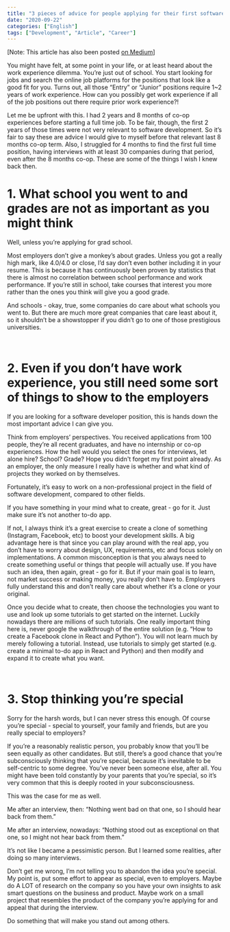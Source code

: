 ```yaml
---
title: "3 pieces of advice for people applying for their first software dev job"
date: "2020-09-22"
categories: ["English"]
tags: ["Development", "Article", "Career"]
---
```


[Note: This article has also been posted [on Medium](https://medium.com/@lee.sg16/3-pieces-of-realistic-advice-for-people-applying-for-their-first-software-developer-job-eb0f0e419d91)]

You might have felt, at some point in your life, or at least heard about the work experience dilemma. You’re just out of school. You start looking for jobs and search the online job platforms for the positions that look like a good fit for you. Turns out, all those “Entry” or “Junior” positions require 1~2 years of work experience. How can you possibly get work experience if all of the job positions out there require prior work experience?!

Let me be upfront with this. I had 2 years and 8 months of co-op experiences before starting a full time job. To be fair, though, the first 2 years of those times were not very relevant to software development. So it’s fair to say these are advice I would give to myself before that relevant last 8 months co-op term. Also, I struggled for 4 months to find the first full time position, having interviews with at least 30 companies during that period, even after the 8 months co-op. These are some of the things I wish I knew back then.


# 1. What school you went to and grades are not as important as you might think

Well, unless you’re applying for grad school.

Most employers don’t give a monkey’s about grades. Unless you got a really high mark, like 4.0/4.0 or close, I’d say don’t even bother including it in your resume. This is because it has continuously been proven by statistics that there is almost no correlation between school performance and work performance. If you’re still in school, take courses that interest you more rather than the ones you think will give you a good grade.

And schools - okay, true, some companies do care about what schools you went to. But there are much more great companies that care least about it, so it shouldn’t be a showstopper if you didn’t go to one of those prestigious universities.

<br/>

# 2. Even if you don’t have work experience, you still need some sort of things to show to the employers

If you are looking for a software developer position, this is hands down the most important advice I can give you.

Think from employers’ perspectives. You received applications from 100 people, they’re all recent graduates, and have no internship or co-op experiences. How the hell would you select the ones for interviews, let alone hire? School? Grade? Hope you didn't forget my first point already. As an employer, the only measure I really have is whether and what kind of projects they worked on by themselves.

Fortunately, it’s easy to work on a non-professional project in the field of software development, compared to other fields.

If you have something in your mind what to create, great - go for it. Just make sure it’s not another to-do app.

If not, I always think it’s a great exercise to create a clone of something (Instagram, Facebook, etc) to boost your development skills. A big advantage here is that since you can play around with the real app, you don’t have to worry about design, UX, requirements, etc and focus solely on implementations. A common misconception is that you always need to create something useful or things that people will actually use. If you have such an idea, then again, great - go for it. But if your main goal is to learn, not market success or making money, you really don’t have to. Employers fully understand this and don’t really care about whether it’s a clone or your original.

Once you decide what to create, then choose the technologies you want to use and look up some tutorials to get started on the internet. Luckily nowadays there are millions of such tutorials. One really important thing here is, never google the walkthrough of the entire solution (e.g. “How to create a Facebook clone in React and Python”). You will not learn much by merely following a tutorial. Instead, use tutorials to simply get started (e.g. create a minimal to-do app in React and Python) and then modify and expand it to create what you want.

<br/>

# 3. Stop thinking you’re special

Sorry for the harsh words, but I can never stress this enough. Of course you’re special - special to yourself, your family and friends, but are you really special to employers?

If you’re a reasonably realistic person, you probably know that you’ll be seen equally as other candidates. But still, there’s a good chance that you’re subconsciously thinking that you’re special, because it’s inevitable to be self-centric to some degree. You’ve never been someone else, after all. You might have been told constantly by your parents that you’re special, so it’s very common that this is deeply rooted in your subconsciousness.

This was the case for me as well.

Me after an interview, then: “Nothing went bad on that one, so I should hear back from them.”

Me after an interview, nowadays: “Nothing stood out as exceptional on that one, so I might not hear back from them.”

It’s not like I became a pessimistic person. But I learned some realities, after doing so many interviews.

Don’t get me wrong, I’m not telling you to abandon the idea you’re special. My point is, put some effort to appear as special, even to employers. Maybe do A LOT of research on the company so you have your own insights to ask smart questions on the business and product. Maybe work on a small project that resembles the product of the company you’re applying for and appeal that during the interview.

Do something that will make you stand out among others.
